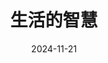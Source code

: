 ---
title: 生活的智慧
date: 2024-11-21
lang: zh
tags:
  - repost
repost-url: https://www.yinwang.org/blog-cn/2017/07/08/living-philosophy
---
